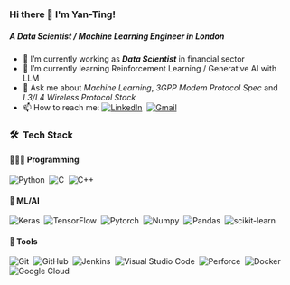 ### Hi there 👋 I'm Yan-Ting! 

<!--
##### A Data Science and Machine Learning MSc student at University College London 👨‍🎓
-->
##### A Data Scientist / Machine Learning Engineer in London

- 🔭 I’m currently working as **_Data Scientist_** in financial sector
- 🌱 I’m currently learning Reinforcement Learning / Generative AI with LLM
- 💬 Ask me about _Machine Learning_, _3GPP Modem Protocol Spec_ and _L3/L4 Wireless Protocol Stack_
- 📫 How to reach me:&nbsp;[![LinkedIn](https://img.shields.io/badge/linkedin-%230077B5.svg?style=flat&logo=linkedin&logoColor=white)](https://www.linkedin.com/in/yan-ting-chen/)&nbsp;
[![Gmail](https://img.shields.io/badge/Gmail-D14836?style=flat&logo=gmail&logoColor=white)](mailto:yantingchn@gmail.com)



### 🛠 &nbsp;Tech Stack
#### 🧑🏻‍💻 Programming
![Python](https://img.shields.io/badge/-Python-05122A?style=flat&logo=python)&nbsp;
![C](https://img.shields.io/badge/-C-05122A?style=flat&logo=C&logoColor=A8B9CC)&nbsp;
![C++](https://img.shields.io/badge/-C++-05122A?style=flat&logo=C%2B%2B&logoColor=00599C)&nbsp;

#### 🤖 ML/AI
![Keras](https://img.shields.io/badge/-Keras-05122A?style=flat&logo=Keras)&nbsp;
![TensorFlow](https://img.shields.io/badge/-TensorFlow-05122A?style=flat&logo=TensorFlow)&nbsp;
![Pytorch](https://img.shields.io/badge/-Pytorch-05122A?style=flat&logo=Pytorch)&nbsp;
![Numpy](https://img.shields.io/badge/-Numpy-05122A?style=flat&logo=Numpy)&nbsp;
![Pandas](https://img.shields.io/badge/-Pandas-05122A?style=flat&logo=Pandas)&nbsp;
![scikit-learn](https://img.shields.io/badge/scikit-learn-05122A?style=flat&logo=scikit-learn)&nbsp;

#### 🧰 Tools
![Git](https://img.shields.io/badge/-Git-05122A?style=flat&logo=git)&nbsp;
![GitHub](https://img.shields.io/badge/-GitHub-05122A?style=flat&logo=github)&nbsp;
![Jenkins](https://img.shields.io/badge/-Jenkins-05122A?style=flat&logo=Jenkins)&nbsp;
![Visual Studio Code](https://img.shields.io/badge/-Visual%20Studio%20Code-05122A?style=flat&logo=visual-studio-code&logoColor=007ACC)&nbsp;
![Perforce](https://img.shields.io/badge/-Perforce-05122A?style=flat&logo=Perforce)&nbsp;
![Docker](https://img.shields.io/badge/-Docker-05122A?logo=Docker)&nbsp;
![Google Cloud](https://img.shields.io/badge/GoogleCloud-05122A?style=flat&logo=google-cloud&logoColor=white)

<!--
**yantingchn/yantingchn** is a ✨ _special_ ✨ repository because its `README.md` (this file) appears on your GitHub profile.

Here are some ideas to get you started:

- 🔭 I’m currently working on ...
- 🌱 I’m currently learning ...
- 👯 I’m looking to collaborate on ...
- 🤔 I’m looking for help with ...
- 💬 Ask me about ...
- 📫 How to reach me: ...
- 😄 Pronouns: ...
- ⚡ Fun fact: ...
-->
